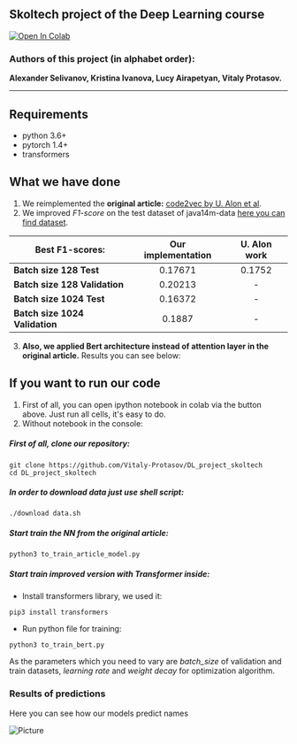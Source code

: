 ## Skoltech project of the Deep Learning course

[![Open In Colab](https://colab.research.google.com/assets/colab-badge.svg)](https://colab.research.google.com/github/Vitaly-Protasov/DL_project_skoltech/)

### Authors of this project (in alphabet order): 
**Alexander Selivanov, Kristina Ivanova, Lucy Airapetyan, Vitaly Protasov.**

---

## Requirements

* python 3.6+
* pytorch 1.4+
* transformers


## What we have done
1) We reimplemented the **original article:** [code2vec by U. Alon et al](https://arxiv.org/pdf/1803.09473.pdf).
2) We improved _F1-score_ on the test dataset of java14m-data [here you can find dataset](https://github.com/tech-srl/code2vec#additional-datasets).

|    Best F1-scores:   |Our implementation| U. Alon work| 
| ---------------|:-----------:| :-----------:| 
| **Batch size 128 Test**|    0.17671   |  0.1752|  
| **Batch size 128 Validation**| 0.20213| -|  
| **Batch size 1024 Test**| 0.16372     |  -|
| **Batch size 1024 Validation**| 0.1887| -| 
3) __Also, we applied Bert architecture instead of attention layer in the original article.__ Results you can see below:

## If you want to run our code
1) First of all, you can open ipython notebook in colab via the button above. Just run all cells, it's easy to do. 
2) Without notebook in the console:

##### First of all, clone our repository:
```
git clone https://github.com/Vitaly-Protasov/DL_project_skoltech
cd DL_project_skoltech
```
##### In order to download data just use shell script:
```
./download data.sh
```
##### Start train the NN from the original article:
```
python3 to_train_article_model.py
```
##### Start train improved version with Transformer inside:
* Install transformers library, we used it: 
```
pip3 install transformers
```

* Run python file for training:

```
python3 to_train_bert.py
```

As the parameters which you need to vary are _batch_size_ of validation and train datasets, 
_learning rate_ and _weight decay_ for optimization algorithm.

### Results of predictions
Here you can see how our models predict names

![Picture](http://images.vfl.ru/ii/1591542530/5f271638/30743649.png)
